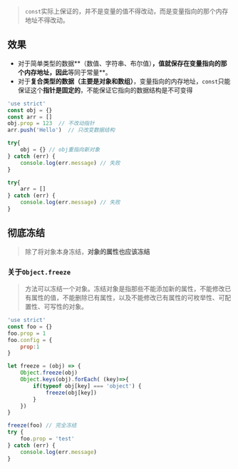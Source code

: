 > `const`实际上保证的，并不是变量的值不得改动，而是变量指向的那个内存地址不得改动。

## 效果
- 对于简单类型的数据**（数值、字符串、布尔值）**，值就保存在变量指向的那个内存地址，因此**等同于常量**。
- 对于**复合类型的数据（主要是对象和数组）**，变量指向的内存地址，`const`只能保证这个**指针是固定的**，不能保证它指向的数据结构是不可变得

```javascript
'use strict'
const obj = {}
const arr = []
obj.prop = 123  // 不改动指针
arr.push('Hello')  // 只改变数据结构

try{
    obj = {} // obj重指向新对象
} catch (err) {
    console.log(err.message) // 失败
}

try{
    arr = []
} catch (err) {
    console.log(err.message) // 失败
}
```

## 彻底冻结
> 除了将对象本身冻结，**对象的属性也应该冻结**

### 关于`Object.freeze`
> 方法可以冻结一个对象。冻结对象是指那些不能添加新的属性，不能修改已有属性的值，不能删除已有属性，以及不能修改已有属性的可枚举性、可配置性、可写性的对象。

```javascript
'use strict'
const foo = {}
foo.prop = 1
foo.config = {
    prop:1
}

let freeze = (obj) => {
    Object.freeze(obj)
    Object.keys(obj).forEach( (key)=>{
        if(typeof obj[key] === 'object') {
            freeze(obj[key])
        }
    })
}

freeze(foo) // 完全冻结
try {
    foo.prop = 'test'
} catch (err) {
    console.log(err.message)
}
```
